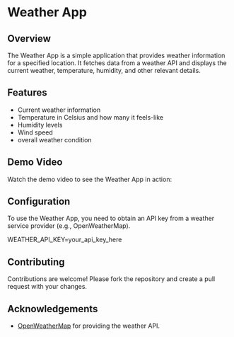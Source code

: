 

# Weather App

## Overview
The Weather App is a simple application that provides weather information for a specified location. It fetches data from a weather API and displays the current weather, temperature, humidity, and other relevant details.

## Features
- Current weather information
- Temperature in Celsius and how many it feels-like
- Humidity levels
- Wind speed 
- overall weather condition 
 
 ## Demo Video
Watch the demo video to see the Weather App in action:

## Configuration
To use the Weather App, you need to obtain an API key from a weather service provider (e.g., OpenWeatherMap).

WEATHER_API_KEY=your_api_key_here

## Contributing
Contributions are welcome! Please fork the repository and create a pull request with your changes.

## Acknowledgements
- [OpenWeatherMap](https://openweathermap.org/) for providing the weather API.
